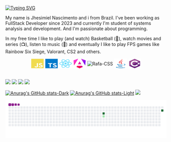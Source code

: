 <a href="https://git.io/typing-svg" align="center"><img src="https://readme-typing-svg.herokuapp.com?font=Fira+Code&size=40&pause=1000&color=1617F7&center=true&width=1200&height=60&lines=Hello!+My+name+is+Jhesimiel;And+i+am+a+FullStack+Developer" alt="Typing SVG" /></a>

My name is Jhesimiel Nascimento and i from Brazil. I've been working as FullStack Developer since 2023 and currently I'm student of systems analysis and development. And I'm passionate about programming.

In my free time I like to play (and watch) Basketball (🏀), watch movies and series (📺), listen to music (🎵) and eventually I like to play FPS games like Rainbow Six Siege, Valorant, CS2 and others.

<div style="display: inline_block" align="center">
  <img align="center" alt="Rafa-Js" height="30" width="40" src="https://raw.githubusercontent.com/devicons/devicon/master/icons/javascript/javascript-plain.svg">
  <img align="center" alt="Rafa-Ts" height="30" width="40" src="https://raw.githubusercontent.com/devicons/devicon/master/icons/typescript/typescript-plain.svg">
  <img align="center" alt="Rafa-React" height="30" width="40" src="https://raw.githubusercontent.com/devicons/devicon/master/icons/react/react-original.svg">
  <img align="center" alt="Rafa-HTML" height="30" width="40" src="https://raw.githubusercontent.com/devicons/devicon/master/icons/angular/angular-original.svg">
  <img align="center" alt="Rafa-CSS" height="30" width="40" src="https://www.svgrepo.com/show/374118/tailwind.svg">
  <img align="center" alt="Rafa-Python" height="30" width="40" src="https://raw.githubusercontent.com/devicons/devicon/master/icons/java/java-original.svg">
  <img align="center" alt="Rafa-Csharp" height="30" width="40" src="https://raw.githubusercontent.com/devicons/devicon/master/icons/csharp/csharp-original.svg">
</div><br>

<div style="display: inline-block"><br>
  <a href="mailto:jhesimieljorgedev@gmail.com" target="_blank"><img src="https://img.shields.io/badge/Gmail-D14836?style=for-the-badge&logo=gmail&logoColor=white"></a>
  <a href="https://www.linkedin.com/in/jhesimiel-nascimento-5206832b7/" target="_blank"><img src="https://img.shields.io/badge/-LinkedIn-%230077B5?style=for-the-badge&logo=linkedin&logoColor=white"></a>
  <a href="https://www.instagram.com/023_nascimento/" target="_blank"><img src="https://img.shields.io/badge/-Instagram-%23E4405F?style=for-the-badge&logo=instagram&logoColor=white"></a>
  <a href="https://mail.google.com/mail/u/3/#inbox?compose=DmwnWrRtsFXrZWjsNPlmZqpSdzFWdvpRmLbZDVmJDXQFxCsQVMVzjpJwGFlQHDghhJZHZbCjJqHL" target="blank"><img src="https://img.shields.io/badge/WhatsApp-25D366?style=for-the-badge&logo=whatsapp&logoColor=white"></a>
</div><br>

[![Anurag's GitHub stats-Dark](https://github-readme-stats.vercel.app/api?username=NascimentoJhesimiel&show_icons=true&theme=github_dark&#gh-dark-mode-only)](https://github.com/NascimentoJhesimiel/github-readme-stats#gh-dark-mode-only)
[![Anurag's GitHub stats-Light](https://github-readme-stats.vercel.app/api?username=NascimentoJhesimiel&show_icons=true&theme=default#gh-light-mode-only)](https://github.com/NascimentoJhesimiel/github-readme-stats#gh-light-mode-only)
<img src="https://github-readme-stats.vercel.app/api/top-langs/?username=NascimentoJhesimiel&layout=compact&theme=github_dark"><br>

![Snake Gif](https://github.com/NascimentoJhesimiel/NascimentoJhesimiel/blob/main/github-contribution-grid-snake.gif)
